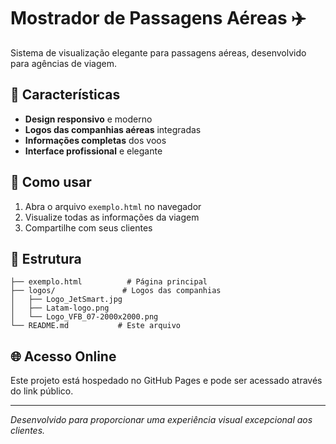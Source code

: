 # Mostrador de Passagens Aéreas ✈️

Sistema de visualização elegante para passagens aéreas, desenvolvido para agências de viagem.

## 🎯 Características

- **Design responsivo** e moderno
- **Logos das companhias aéreas** integradas
- **Informações completas** dos voos
- **Interface profissional** e elegante

## 🚀 Como usar

1. Abra o arquivo `exemplo.html` no navegador
2. Visualize todas as informações da viagem
3. Compartilhe com seus clientes

## 📁 Estrutura

```
├── exemplo.html          # Página principal
├── logos/               # Logos das companhias
│   ├── Logo_JetSmart.jpg
│   ├── Latam-logo.png
│   └── Logo_VFB_07-2000x2000.png
└── README.md           # Este arquivo
```

## 🌐 Acesso Online

Este projeto está hospedado no GitHub Pages e pode ser acessado através do link público.

---

*Desenvolvido para proporcionar uma experiência visual excepcional aos clientes.*
